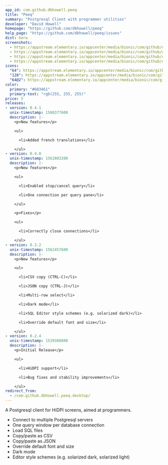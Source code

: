 ```yaml
---
app_id: com.github.dbhowell.peeq
title: "Peeq"
summary: "Postgresql Client with programmer utilities"
developer: "David Howell"
homepage: "https://github.com/dbhowell/peeq"
help_page: "https://github.com/dbhowell/peeq/issues"
dist: hera
screenshots:
  - https://appstream.elementary.io/appcenter/media/bionic/com/github/dbhowell.peeq/7736A2711CE7B25FED85E3BE7825E292/screenshots/image-1_orig.png
  - https://appstream.elementary.io/appcenter/media/bionic/com/github/dbhowell.peeq/7736A2711CE7B25FED85E3BE7825E292/screenshots/image-2_orig.png
  - https://appstream.elementary.io/appcenter/media/bionic/com/github/dbhowell.peeq/7736A2711CE7B25FED85E3BE7825E292/screenshots/image-3_orig.png
  - https://appstream.elementary.io/appcenter/media/bionic/com/github/dbhowell.peeq/7736A2711CE7B25FED85E3BE7825E292/screenshots/image-4_orig.png
icons:
  "64": https://appstream.elementary.io/appcenter/media/bionic/com/github/dbhowell.peeq/7736A2711CE7B25FED85E3BE7825E292/icons/64x64/com.github.dbhowell.peeq_com.github.dbhowell.peeq.png
  "128": https://appstream.elementary.io/appcenter/media/bionic/com/github/dbhowell.peeq/7736A2711CE7B25FED85E3BE7825E292/icons/128x128/com.github.dbhowell.peeq_com.github.dbhowell.peeq.png
  "64@2": https://appstream.elementary.io/appcenter/media/bionic/com/github/dbhowell.peeq/7736A2711CE7B25FED85E3BE7825E292/icons/64x64@2/com.github.dbhowell.peeq_com.github.dbhowell.peeq.png
color:
  primary: "#603461"
  primary-text: "rgb(255, 255, 255)"
price: 5
releases:
- version: 0.4.1
  unix-timestamp: 1588377600
  description: |-
    <p>New features</p>

    <ul>

      <li>Added french translations</li>

    </ul>
- version: 0.4.0
  unix-timestamp: 1562803200
  description: |-
    <p>New features</p>

    <ul>

      <li>Enabled stop/cancel query</li>

      <li>One connection per query pane</li>

    </ul>

    <p>Fixes</p>

    <ul>

      <li>Correctly close connections</li>

    </ul>
- version: 0.3.2
  unix-timestamp: 1562457600
  description: |-
    <p>New features</p>

    <ul>

      <li>CSV copy (CTRL-C)</li>

      <li>JSON copy (CTRL-J)</li>

      <li>Multi-row select</li>

      <li>Dark mode</li>

      <li>SQL Editor style schemes (e.g. solarized dark)</li>

      <li>Override default font and size</li>

    </ul>
- version: 0.2.4
  unix-timestamp: 1539388800
  description: |-
    <p>Initial Release</p>

    <ul>

      <li>HiDPI support</li>

      <li>Bug fixes and stability improvements</li>

    </ul>
redirect_from:
  - /com.github.dbhowell.peeq.desktop/
---
```


<p>A Postgresql client for HiDPI screens, aimed at programmers.</p>
<ul>
  <li>Connect to multiple Postgresql servers</li>
  <li>One query window per database connection</li>
  <li>Load SQL files</li>
  <li>Copy/paste as CSV</li>
  <li>Copy/paste as JSON</li>
  <li>Override default font and size</li>
  <li>Dark mode</li>
  <li>Editor style schemes (e.g. solarized dark, solarized light)</li>
</ul>